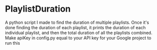 # PlaylistDuration
A python script I made to find the duration of multiple playlists. Once it's done finding the duration of each playlist, it prints the duration of each individual playlist, and then the total duration of all the playlists combined. Make apiKey in config.py equal to your API key for your Google project to run this
